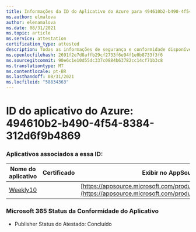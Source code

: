 ```yaml
---
title: Informações da ID do Aplicativo do Azure para 494610b2-b490-4f54-8384-312d6f9b4869
ms.author: elmalova
author: elenamalova
ms.date: 08/31/2021
ms.topic: article
ms.service: attestation
certification_type: attested
description: Todas as informações de segurança e conformidade disponíveis para 494610b2-b490-4f54-8384-312d6f9b4869.
ms.openlocfilehash: 2691f2e7d8affb29cf2733f6e94f1e0b8733f3f6
ms.sourcegitcommit: 90e6c1e10d55dc337c0884b63782cc14cf71b3c8
ms.translationtype: MT
ms.contentlocale: pt-BR
ms.lasthandoff: 08/31/2021
ms.locfileid: "58834363"
---
```

# <a name="azure-app-id-494610b2-b490-4f54-8384-312d6f9b4869"></a>ID do aplicativo do Azure: 494610b2-b490-4f54-8384-312d6f9b4869


### <a name="apps-associated-with-this-id"></a>Aplicativos associados a essa ID:
| **Nome do aplicativo** | **Certificado** | **Exibir no AppSource** |
|--------------|---------------|-----------------------|
| [Weekly10](https://docs.microsoft.com/microsoft-365-app-certification/forward/WA200001441) |  | [https://appsource.microsoft.com/product/office/WA200001441](https://appsource.microsoft.com/product/office/WA200001441) |

### <a name="microsoft-365-app-compliance-status"></a>Microsoft 365 Status da Conformidade do Aplicativo
- Publisher Status do Atestado: Concluído
